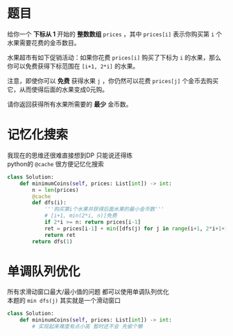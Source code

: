
# 题目

给你一个 __下标从 1__ 开始的 __整数数组__ `prices` ，其中 `prices[i]` 表示你购买第 `i` 个水果需要花费的金币数目。

水果超市有如下促销活动：如果你花费 `prices[i]` 购买了下标为 `i` 的水果，那么你可以免费获得下标范围在 `[i+1, 2*i]` 的水果。

注意，即使你可以 __免费__ 获得水果 `j` ，你仍然可以花费 `prices[j]` 个金币去购买它，从而使得后面的水果变成0元购。

请你返回获得所有水果所需要的 __最少__ 金币数。

# 记忆化搜索

我现在的思维还很难直接想到DP 只能说还得练  
python的 `@cache` 很方便记忆化搜索

```python
class Solution:
    def minimumCoins(self, prices: List[int]) -> int:
        n = len(prices)
        @cache
        def dfs(i):
            '''购买第i个水果并获得后面水果的最小金币数'''
            # [i+1, min(2*i, n)]免费
            if 2*i >= n: return prices[i-1]
            ret = prices[i-1] + min([dfs(j) for j in range(i+1, 2*i+1+1)])  
            return ret
        return dfs(1)
```

# 单调队列优化

所有求滑动窗口最大/最小值的问题 都可以使用单调队列优化  
本题的 `min dfs(j)` 其实就是一个滑动窗口  

```python
class Solution:
    def mininumCoins(self, prices: List[int]) -> int:
        # 实现起来难度有点小高 暂时还不会 先偷个懒
```
